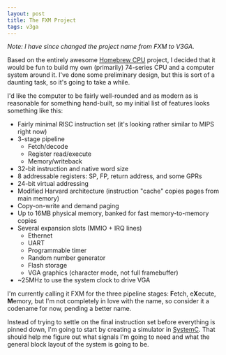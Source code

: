 ```yaml
---
layout: post
title: The FXM Project
tags: v3ga
---
```


*Note: I have since changed the project name from FXM to V3GA.*

Based on the entirely awesome [Homebrew CPU][homebrew] project, I decided that
it would be fun to build my own (primarily) 74-series CPU and a computer system
around it. I've done some preliminary design, but this is sort of a daunting
task, so it's going to take a while.

I'd like the computer to be fairly well-rounded and as modern as is reasonable
for something hand-built, so my initial list of features looks something like
this:

* Fairly minimal RISC instruction set (it's looking rather similar to MIPS
  right now)
* 3-stage pipeline
  * Fetch/decode
  * Register read/execute
  * Memory/writeback
* 32-bit instruction and native word size
* 8 addressable registers: SP, FP, return address, and some GPRs
* 24-bit virtual addressing
* Modified Harvard architecture (instruction "cache" copies pages from main
  memory)
* Copy-on-write and demand paging
* Up to 16MB physical memory, banked for fast memory-to-memory copies
* Several expansion slots (MMIO + IRQ lines)
  * Ethernet
  * UART
  * Programmable timer
  * Random number generator
  * Flash storage
  * VGA graphics (character mode, not full framebuffer)
* ~25MHz to use the system clock to drive VGA

I'm currently calling it FXM for the three pipeline stages: **F**etch,
e**X**ecute, **M**emory, but I'm not completely in love with the name, so
consider it a codename for now, pending a better name.

Instead of trying to settle on the final instruction set before everything is
pinned down, I'm going to start by creating a simulator in [SystemC][systemc].
That should help me figure out what signals I'm going to need and what the
general block layout of the system is going to be.

[homebrew]: http://www.homebrewcpu.com
[systemc]: http://en.wikipedia.org/wiki/SystemC
